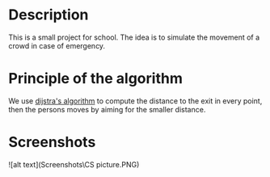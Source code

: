 # Description
This is a small project for school. The idea is to simulate the movement of a crowd in case of emergency.

# Principle of the algorithm
We use [dijstra's algorithm](https://fr.wikipedia.org/wiki/Algorithme_de_Dijkstra) to compute the distance to the exit in every point, then the persons moves by aiming for the smaller distance.

# Screenshots
![alt text](Screenshots\CS picture.PNG)

